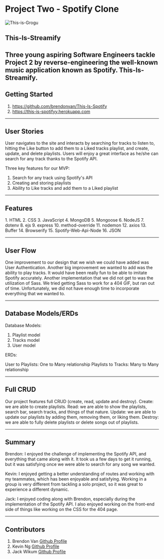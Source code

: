 # Project Two - Spotify Clone
![This-is-Grogu](https://user-images.githubusercontent.com/108159910/186207479-31ab1fff-3977-4cf9-9e36-c65c6ed2bc6e.png)

## This-Is-Streamify
Three young aspiring Software Engineers tackle Project 2 by reverse-engineering the well-known music application known as Spotify.
This-Is-Streamify.
---
## Getting Started

1. https://github.com/brendonvan/This-Is-Spotify
2. https://this-is-spotifyy.herokuapp.com

---
 ## User Stories

User navigates to the site and interacts by searching for tracks to listen to, hitting the Like button to add them to a Liked tracks playlist, and create, update, and delete playlists. Users will enjoy a great interface as he/she can search for any track thanks to the Spotify API.

Three key features for our MVP:
1. Search for any track using Spotify's API
2. Creating and storing playlists
3. Ability to Like tracks and add them to a Liked playlist

---
## Features

️1. HTML
2. CSS
3. JavaScript
4. MongoDB
5. Mongoose
6. NodeJS
7. dotenv
8. ejs
9. express
10. method-override
11. nodemon
12. axios
13. Buffer
14. Browserify
15. Spotify-Web-Api-Node
16. JSON

---
## User Flow

One improvement to our design that we wish we could have added was User Authentication.
Another big improvement we wanted to add was the ability to play tracks. It would have been really fun to be able to imitate Spotify accurately.
Another implementation that we did not get to was the utilization of Sass. We tried getting Sass to work for a 404 GIF, but ran out of time.
Unfortunately, we did not have enough time to incorporate everything that we wanted to.

---
## Database Models/ERDs

Database Models:

1. Playlist model
2. Tracks model
3. User model

ERDs:

User to Playlists: One to Many relationship
Playlists to Tracks: Many to Many relationship

---
## Full CRUD

Our project features full CRUD (create, read, update and destroy).
Create: we are able to create playlists.
Read: we are able to show the playlists, search bar, search tracks, and things of that nature.
Update: we are able to update our playlists by adding them, removing them, or liking them.
Destroy: we are able to fully delete playlists or delete songs out of playlists.

---
## Summary

Brendon: I enjoyed the challenge of implementing the Spotify API, and everything that came along with it. It took us a few days to get it running, but it was satisfying once we were able to search for any song we wanted.

Kevin: I enjoyed getting a better understanding of routes and working with my teammates, which has been enjoyable and satisfying. Working in a group is very different from tackling a solo project, so it was great to experience a different dynamic.

Jack: I enjoyed coding along with Brendon, especially during the implementation of the Spotify API. I also enjoyed working on the front-end side of things like working on the CSS for the 404 page.

---
## Contributors

1. Brendon Van [Github Profile](https://github.com/brendonvan)
2. Kevin Ng [Github Profile](https://github.com/kevinszn23)
3. Jack Wikum [Github Profile](https://github.com/jackwyattw)
